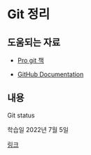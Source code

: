 # Git 정리

## 도움되는 자료

* [Pro git 책](https://git-scm.com/book/ko/v2)

* [GitHub Documentation](https://docs.github.com/en)

## 내용

Git status

학습일 2022년 7월 5일

[링크](./git_status.md)